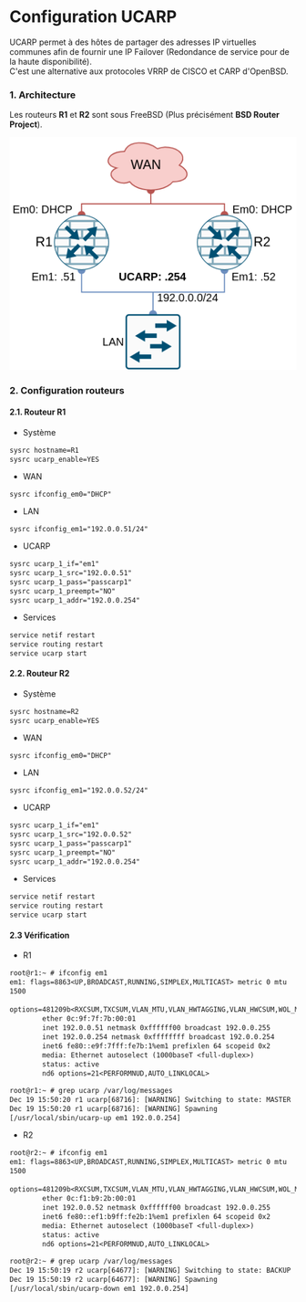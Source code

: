 Configuration UCARP
===

UCARP permet à des hôtes de partager des adresses IP virtuelles communes afin de fournir une IP Failover (Redondance de service pour de la haute disponibilité).   
C'est une alternative aux protocoles VRRP de CISCO et CARP d'OpenBSD.

### 1.  Architecture
Les routeurs **R1** et **R2** sont sous FreeBSD (Plus précisément **BSD Router Project**).

![](./img/network_ucarp.png)

### 2. Configuration routeurs

#### 2.1. Routeur R1

- Système
```shell
sysrc hostname=R1
sysrc ucarp_enable=YES
```

- WAN
```shell
sysrc ifconfig_em0="DHCP"
```

- LAN
```shell
sysrc ifconfig_em1="192.0.0.51/24"
```

- UCARP
```shell
sysrc ucarp_1_if="em1"
sysrc ucarp_1_src="192.0.0.51"
sysrc ucarp_1_pass="passcarp1"
sysrc ucarp_1_preempt="NO"
sysrc ucarp_1_addr="192.0.0.254"
```

- Services
```shell
service netif restart
service routing restart
service ucarp start
```

#### 2.2. Routeur R2

- Système
```shell
sysrc hostname=R2
sysrc ucarp_enable=YES
```

- WAN
```shell
sysrc ifconfig_em0="DHCP"
```

- LAN
```shell
sysrc ifconfig_em1="192.0.0.52/24"
```

- UCARP
```shell
sysrc ucarp_1_if="em1"
sysrc ucarp_1_src="192.0.0.52"
sysrc ucarp_1_pass="passcarp1"
sysrc ucarp_1_preempt="NO"
sysrc ucarp_1_addr="192.0.0.254"
```

- Services
```shell
service netif restart
service routing restart
service ucarp start
```

#### 2.3 Vérification

- R1
```shell
root@r1:~ # ifconfig em1
em1: flags=8863<UP,BROADCAST,RUNNING,SIMPLEX,MULTICAST> metric 0 mtu 1500
        options=481209b<RXCSUM,TXCSUM,VLAN_MTU,VLAN_HWTAGGING,VLAN_HWCSUM,WOL_MAGIC,VLAN_HWFILTER,NOMAP>
        ether 0c:9f:7f:7b:00:01
        inet 192.0.0.51 netmask 0xffffff00 broadcast 192.0.0.255
        inet 192.0.0.254 netmask 0xffffffff broadcast 192.0.0.254
        inet6 fe80::e9f:7fff:fe7b:1%em1 prefixlen 64 scopeid 0x2
        media: Ethernet autoselect (1000baseT <full-duplex>)
        status: active
        nd6 options=21<PERFORMNUD,AUTO_LINKLOCAL>
```

```shell
root@r1:~ # grep ucarp /var/log/messages
Dec 19 15:50:20 r1 ucarp[68716]: [WARNING] Switching to state: MASTER
Dec 19 15:50:20 r1 ucarp[68716]: [WARNING] Spawning [/usr/local/sbin/ucarp-up em1 192.0.0.254]
```

- R2
```shell
root@r2:~ # ifconfig em1
em1: flags=8863<UP,BROADCAST,RUNNING,SIMPLEX,MULTICAST> metric 0 mtu 1500
        options=481209b<RXCSUM,TXCSUM,VLAN_MTU,VLAN_HWTAGGING,VLAN_HWCSUM,WOL_MAGIC,VLAN_HWFILTER,NOMAP>
        ether 0c:f1:b9:2b:00:01
        inet 192.0.0.52 netmask 0xffffff00 broadcast 192.0.0.255
        inet6 fe80::ef1:b9ff:fe2b:1%em1 prefixlen 64 scopeid 0x2
        media: Ethernet autoselect (1000baseT <full-duplex>)
        status: active
        nd6 options=21<PERFORMNUD,AUTO_LINKLOCAL>
```

```shell
root@r2:~ # grep ucarp /var/log/messages
Dec 19 15:50:19 r2 ucarp[64677]: [WARNING] Switching to state: BACKUP
Dec 19 15:50:19 r2 ucarp[64677]: [WARNING] Spawning [/usr/local/sbin/ucarp-down em1 192.0.0.254]
```
